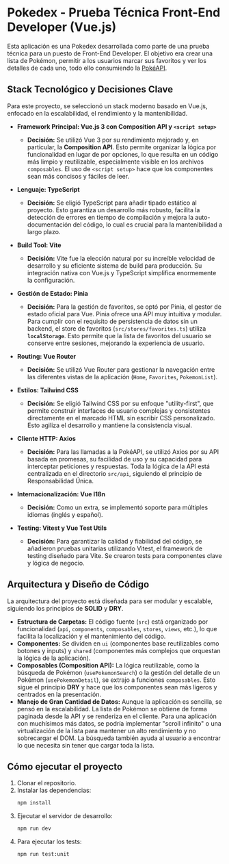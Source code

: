 # Pokedex - Prueba Técnica Front-End Developer (Vue.js)

Esta aplicación es una Pokedex desarrollada como parte de una prueba técnica para un puesto de Front-End Developer. El objetivo era crear una lista de Pokémon, permitir a los usuarios marcar sus favoritos y ver los detalles de cada uno, todo ello consumiendo la [PokéAPI](https://pokeapi.co/).

## Stack Tecnológico y Decisiones Clave

Para este proyecto, se seleccionó un stack moderno basado en Vue.js, enfocado en la escalabilidad, el rendimiento y la mantenibilidad.

- **Framework Principal: Vue.js 3 con Composition API y `<script setup>`**
  - **Decisión:** Se utilizó Vue 3 por su rendimiento mejorado y, en particular, la **Composition API**. Esto permite organizar la lógica por funcionalidad en lugar de por opciones, lo que resulta en un código más limpio y reutilizable, especialmente visible en los archivos `composables`. El uso de `<script setup>` hace que los componentes sean más concisos y fáciles de leer.

- **Lenguaje: TypeScript**
  - **Decisión:** Se eligió TypeScript para añadir tipado estático al proyecto. Esto garantiza un desarrollo más robusto, facilita la detección de errores en tiempo de compilación y mejora la auto-documentación del código, lo cual es crucial para la mantenibilidad a largo plazo.

- **Build Tool: Vite**
  - **Decisión:** Vite fue la elección natural por su increíble velocidad de desarrollo y su eficiente sistema de build para producción. Su integración nativa con Vue.js y TypeScript simplifica enormemente la configuración.

- **Gestión de Estado: Pinia**
  - **Decisión:** Para la gestión de favoritos, se optó por Pinia, el gestor de estado oficial para Vue. Pinia ofrece una API muy intuitiva y modular. Para cumplir con el requisito de persistencia de datos sin un backend, el store de favoritos (`src/stores/favorites.ts`) utiliza **`localStorage`**. Esto permite que la lista de favoritos del usuario se conserve entre sesiones, mejorando la experiencia de usuario.

- **Routing: Vue Router**
  - **Decisión:** Se utilizó Vue Router para gestionar la navegación entre las diferentes vistas de la aplicación (`Home`, `Favorites`, `PokemonList`).

- **Estilos: Tailwind CSS**
  - **Decisión:** Se eligió Tailwind CSS por su enfoque "utility-first", que permite construir interfaces de usuario complejas y consistentes directamente en el marcado HTML sin escribir CSS personalizado. Esto agiliza el desarrollo y mantiene la consistencia visual.

- **Cliente HTTP: Axios**
  - **Decisión:** Para las llamadas a la PokéAPI, se utilizó Axios por su API basada en promesas, su facilidad de uso y su capacidad para interceptar peticiones y respuestas. Toda la lógica de la API está centralizada en el directorio `src/api`, siguiendo el principio de Responsabilidad Única.

- **Internacionalización: Vue I18n**
  - **Decisión:** Como un extra, se implementó soporte para múltiples idiomas (inglés y español).

- **Testing: Vitest y Vue Test Utils**
  - **Decisión:** Para garantizar la calidad y fiabilidad del código, se añadieron pruebas unitarias utilizando Vitest, el framework de testing diseñado para Vite. Se crearon tests para componentes clave y lógica de negocio.

## Arquitectura y Diseño de Código

La arquitectura del proyecto está diseñada para ser modular y escalable, siguiendo los principios de **SOLID** y **DRY**.

- **Estructura de Carpetas:** El código fuente (`src`) está organizado por funcionalidad (`api`, `components`, `composables`, `stores`, `views`, etc.), lo que facilita la localización y el mantenimiento del código.
- **Componentes:** Se dividen en `ui` (componentes base reutilizables como botones y inputs) y `shared` (componentes más complejos que orquestan la lógica de la aplicación).
- **Composables (Composition API):** La lógica reutilizable, como la búsqueda de Pokémon (`usePokemonSearch`) o la gestión del detalle de un Pokémon (`usePokemonDetail`), se extrajo a funciones `composables`. Esto sigue el principio **DRY** y hace que los componentes sean más ligeros y centrados en la presentación.
- **Manejo de Gran Cantidad de Datos:** Aunque la aplicación es sencilla, se pensó en la escalabilidad. La lista de Pokémon se obtiene de forma paginada desde la API y se renderiza en el cliente. Para una aplicación con muchísimos más datos, se podría implementar "scroll infinito" o una virtualización de la lista para mantener un alto rendimiento y no sobrecargar el DOM. La búsqueda también ayuda al usuario a encontrar lo que necesita sin tener que cargar toda la lista.

## Cómo ejecutar el proyecto

1.  Clonar el repositorio.
2.  Instalar las dependencias:
    ```bash
    npm install
    ```
3.  Ejecutar el servidor de desarrollo:
    ```bash
    npm run dev
    ```
4.  Para ejecutar los tests:
    ```bash
    npm run test:unit
    ```
